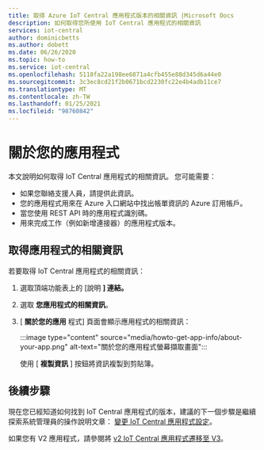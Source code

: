 ```yaml
---
title: 取得 Azure IoT Central 應用程式版本的相關資訊 |Microsoft Docs
description: 如何取得您所使用 IoT Central 應用程式的相關資訊
services: iot-central
author: dominicbetts
ms.author: dobett
ms.date: 06/26/2020
ms.topic: how-to
ms.service: iot-central
ms.openlocfilehash: 5118fa22a198ee6871a4cfb455e88d345d6a44e0
ms.sourcegitcommit: 3c3ec8cd21f2b0671bcd2230fc22e4b4adb11ce7
ms.translationtype: MT
ms.contentlocale: zh-TW
ms.lasthandoff: 01/25/2021
ms.locfileid: "98760842"
---
```

# <a name="about-your-application"></a>關於您的應用程式

本文說明如何取得 IoT Central 應用程式的相關資訊。 您可能需要：

- 如果您聯絡支援人員，請提供此資訊。
- 您的應用程式用來在 Azure 入口網站中找出帳單資訊的 Azure 訂用帳戶。
- 當您使用 REST API 時的應用程式識別碼。
- 用來完成工作（例如新增連接器）的應用程式版本。

## <a name="get-information-about-your-application"></a>取得應用程式的相關資訊

若要取得 IoT Central 應用程式的相關資訊：

1. 選取頂端功能表上的 [說明 **] 連結。**

1. 選取 **您應用程式的相關資訊**。

1. [ **關於您的應用** 程式] 頁面會顯示應用程式的相關資訊：  

    :::image type="content" source="media/howto-get-app-info/about-your-app.png" alt-text="關於您的應用程式螢幕擷取畫面":::

    使用 [ **複製資訊** ] 按鈕將資訊複製到剪貼簿。

## <a name="next-steps"></a>後續步驟

現在您已經知道如何找到 IoT Central 應用程式的版本，建議的下一個步驟是繼續探索系統管理員的操作說明文章： [變更 IoT Central 應用程式設定](howto-administer.md)。

如果您有 V2 應用程式，請參閱將 [v2 IoT Central 應用程式遷移至 V3](howto-migrate.md)。
